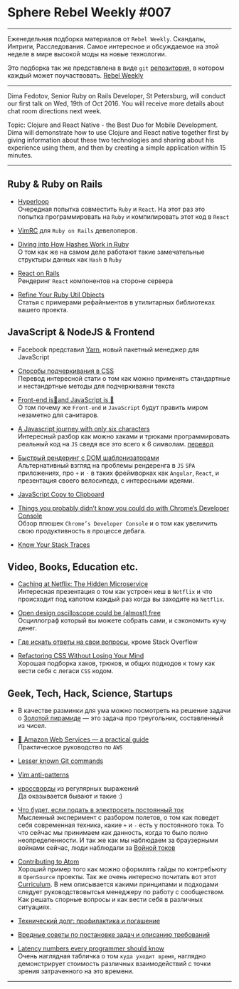 # Sphere Rebel Weekly #007
----

Еженедельная подборка материалов от `Rebel Weekly`. Скандалы, Интриги, Расследования.
Самое интересное и обсуждаемое на этой неделе в мире высокой моды на новые технологии.

Это подборка так же представлена в виде `git` [репозитория](https://github.com/SphereConsultingInc/weekly), в котором каждый может
поучаствовать. [Rebel Weekly](https://github.com/SphereConsultingInc/weekly)

---
Dima Fedotov, Senior Ruby on Rails Developer, St Petersburg, will conduct our first talk on Wed, 19th of Oct 2016. You will receive more details about chat room directions next week.

Topic: Clojure and React Native - the Best Duo for Mobile Development.
Dima will demonstrate how to use Clojure and React native together first by giving information about these two technologies and sharing about his experience using them, and then by creating a simple application within 15 minutes.

---

## Ruby & Ruby on Rails

* [Hyperloop](http://ruby-hyperloop.io/)<br/>
Очередная попытка совместить `Ruby` и `React`. На этот раз это попытка программировать на
`Ruby` и компилировать этот код в `React`

* [VimRC](http://janjiss.com/walkthrough-of-my-vimrc-file-for-ruby-development/) для `Ruby on Rails` девелоперов.

* [Diving into How Hashes Work in Ruby](https://www.sitepoint.com/diving-into-how-hashes-work-in-ruby/)<br/>
О том как же на самом деле работают такие замечательные структыры данных как `Hash` в `Ruby`

* [React on Rails](https://product.reverb.com/react-on-rails-9936283aea07#.455f7fu1a)<br/>
Рендеринг `React` компонентов на стороне сервера

* [Refine Your Ruby Util Objects](http://www.notmagic.org/refine-your-ruby-util-objects)<br/>
Статья с примерами рефайнментов в утилитарных библиотеках вашего проекта.

## JavaScript & NodeJS & Frontend

* Facebook представил [Yarn](http://www.opennet.ru/opennews/art.shtml?num=45305), новый пакетный менеджер для JavaScript

* [Способы подчеркивания в CSS](http://prgssr.ru/development/sposoby-podcherkivaniya.html)<br/>
Перевод интересной стати о том как можно применять стандартные и нестандртные методы для подчеркиваяни текста

* [Front-end is🤘and JavaScript is 👑](https://medium.com/front-end-hacking/front-end-is-and-javascript-is-d4bc3a8edbb7#.ri6ydker4)<br/>
О том почему же `Front-end` и `JavaScript` будут править миром незаметно для санитаров.

* [A Javascript journey with only six characters](http://jazcash.com/a-javascript-journey-with-only-six-characters/)<br/>
Интересный разбор как можно хаками и трюками программировать реальный код на `JS` сведя все это всего к 6 символам. [перевод](https://habrahabr.ru/post/312172/)

* [Быстрый рендеринг с DOM шаблонизаторами](https://habrahabr.ru/company/oleg-bunin/blog/310868/)<br/>
Альтернативный взгляд на проблемы рендеренга в `JS` `SPA` приложениях, про `+` и `-` в таких фреймворках как `Angular`, `React`, и презентация своего велосипеда, с интересными идеями.

* [JavaScript Copy to Clipboard](https://davidwalsh.name/clipboard)

* [Things you probably didn’t know you could do with Chrome’s Developer Console](https://medium.freecodecamp.com/10-tips-to-maximize-your-javascript-debugging-experience-b69a75859329#.n4ucb1ie0)<br/>
Обзор плюшек `Chrome’s Developer Console` и о том как увеличить свою продуктивность в процессе дебага.

* [Know Your Stack Traces](https://elendur.com/2016/10/06/know-your-stack-traces-en)

## Video, Books, Education etc.

* [Caching at Netflix: The Hidden Microservice](https://www.youtube.com/watch?v=Rzdxgx3RC0Q)<br/>
Интересная презентация о том как устроен кеш в `Netflix` и что происходит под капотом каждый
раз когда вы заходите на `Netflix`.

* [Open design oscilloscope could be (almost) free](http://hackaday.com/2016/10/06/open-design-oscilloscope-could-be-almost-free/)<br>
Осциллограф который вы можете собрать сами, и сэкономить кучу денег.

* [Где искать ответы на свои вопросы](https://tproger.ru/digest/top-answer-services/), кроме Stack Overflow

* [Refactoring CSS Without Losing Your Mind](https://slideslive.com/38898201/refactoring-css-without-losing-your-mind)<br/>
Хорошая подборка хаков, трюков, и общих подходов к тому как вести себя с легаси `CSS` кодом.

## Geek, Tech, Hack, Science, Startups

* В качестве разминки для ума можно посмотреть на решение задачи о [Золотой пирамиде](https://tproger.ru/problems/golden-pyramid/) — это задача про треугольник, составленный из чисел.

* [📙 Amazon Web Services — a practical guide](https://github.com/open-guides/og-aws)<br/>
Практическое руководство по `AWS`

* [Lesser known Git commands](https://hackernoon.com/lesser-known-git-commands-151a1918a60#.yeni1kbk9)

* [Vim anti-patterns](https://sanctum.geek.nz/arabesque/vim-anti-patterns/)

* [кроссворды](https://tproger.ru/digest/regex-crosswords/) из регулярных выражений<br/>
Да оказывается бывают и такие :)

* [Что будет, если подать в электросеть постоянный ток](https://geektimes.ru/post/281306/)<br/>
Мысленный эксперимент с разбором полетов, о том как поведет себя современная техника, какие `+`
и `-` есть у постоянного тока. То что сейчас мы принимаем как данность, когда то было полно
неопределенности. И так же как мы наблюдаем за браузерными войнами сейчас, люди наблюдали за [Войной токов](https://ru.wikipedia.org/wiki/%D0%92%D0%BE%D0%B9%D0%BD%D0%B0_%D1%82%D0%BE%D0%BA%D0%BE%D0%B2)

* [Contributing to Atom](https://github.com/atom/atom/blob/master/CONTRIBUTING.md)<br/>
Хороший пример того как можно оформлять гайды по контребьюту в `OpenSource` проекты. Так же
очень интересно почитать вот этот [Curriculum](https://github.com/lee-dohm/community-manager).
В нем описывается какими принципами и подходами следует руководствовытсья менеджеру по работу с
сообществом. Как решать спорные вопросы и как вести себя в различных ситуациях.

* [Технический долг: профилактика и погашение](https://dou.ua/lenta/articles/technical-debt/)

* [Вредные советы по постановке задач и описанию требований](https://dou.ua/lenta/articles/bad-pm-advice/)

* [Latency numbers every programmer should know](https://gist.github.com/hellerbarde/2843375)<br/>
Очень наглядная табличка о том `куда уходит время`, наглядно демонстрирует стоимость различных взаимодействий с точки зрения затраченного на это времени.
----------------
